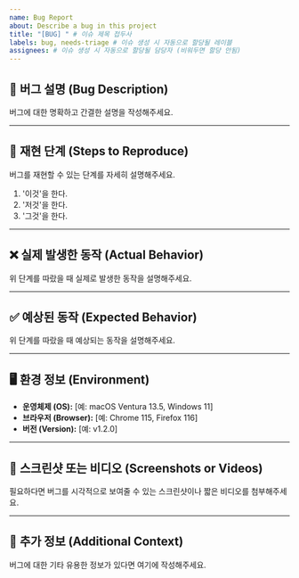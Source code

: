 ```yaml
---
name: Bug Report
about: Describe a bug in this project
title: "[BUG] " # 이슈 제목 접두사
labels: bug, needs-triage # 이슈 생성 시 자동으로 할당될 레이블
assignees: # 이슈 생성 시 자동으로 할당될 담당자 (비워두면 할당 안됨)
---
```


## 🐛 버그 설명 (Bug Description)

버그에 대한 명확하고 간결한 설명을 작성해주세요.

---

## 🔁 재현 단계 (Steps to Reproduce)

버그를 재현할 수 있는 단계를 자세히 설명해주세요.
1. '이것'을 한다.
2. '저것'을 한다.
3. '그것'을 한다.

---

## ❌ 실제 발생한 동작 (Actual Behavior)

위 단계를 따랐을 때 실제로 발생한 동작을 설명해주세요.

---

## ✅ 예상된 동작 (Expected Behavior)

위 단계를 따랐을 때 예상되는 동작을 설명해주세요.

---

## 🖥️ 환경 정보 (Environment)

* **운영체제 (OS):** [예: macOS Ventura 13.5, Windows 11]
* **브라우저 (Browser):** [예: Chrome 115, Firefox 116]
* **버전 (Version):** [예: v1.2.0]

---

## 📸 스크린샷 또는 비디오 (Screenshots or Videos)

필요하다면 버그를 시각적으로 보여줄 수 있는 스크린샷이나 짧은 비디오를 첨부해주세요.

---

## 📝 추가 정보 (Additional Context)

버그에 대한 기타 유용한 정보가 있다면 여기에 작성해주세요.

